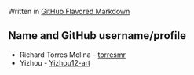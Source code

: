 Written in [GitHub Flavored Markdown](https://docs.github.com/en/get-started/writing-on-github)

## **Name and GitHub username/profile**
* Richard Torres Molina - [torresmr](https://github.com/torresmr)
* Yizhou - [Yizhou12-art](https://github.com/Yizhou12-art)
